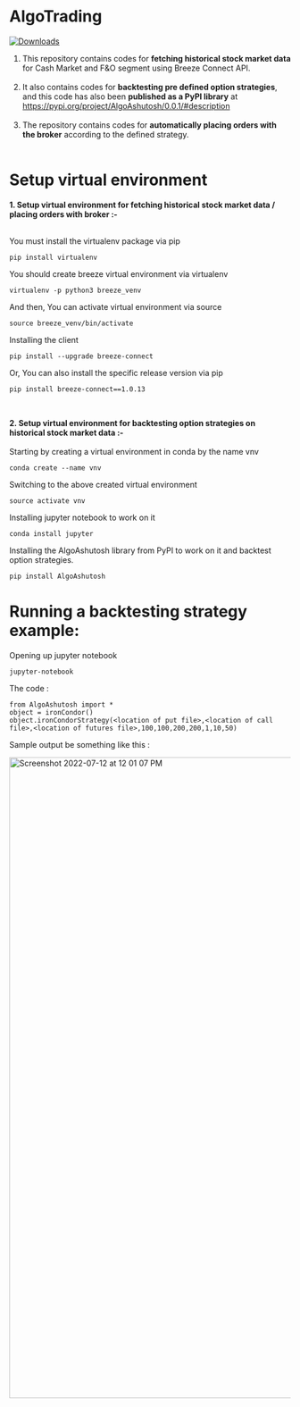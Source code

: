 # AlgoTrading

[![Downloads](https://pepy.tech/badge/algoashutosh)](https://pepy.tech/project/algoashutosh)

1. This repository contains codes for **fetching historical stock market data** for Cash Market and F&O segment using Breeze Connect API. <br/><br/>
2. It also contains codes for **backtesting pre defined option strategies**, and this code has also been **published as a PyPI library** at https://pypi.org/project/AlgoAshutosh/0.0.1/#description<br/><br/>
3. The repository contains codes for **automatically placing orders with the broker** according to the defined strategy. <br/><br/>


# Setup virtual environment<br/>

**1. Setup virtual environment for fetching historical stock market data / placing orders with broker :-<br/>**
<br>

  You must install the virtualenv package via pip
  ```
  pip install virtualenv
  ```

  You should create breeze virtual environment via virtualenv
  ```
  virtualenv -p python3 breeze_venv
  ```

  And then, You can activate virtual environment via source
  ```
  source breeze_venv/bin/activate
  ```

  Installing the client
  ```
  pip install --upgrade breeze-connect
  ```

  Or, You can also install the specific release version via pip
  ```
  pip install breeze-connect==1.0.13 
  ```
  <br>
  
  **2. Setup virtual environment for backtesting option strategies on historical stock market data :-<br/>**
  <br>
  Starting by creating a virtual environment in conda by the name vnv
  ```
  conda create --name vnv
  ```
  
  Switching to the above created virtual environment
  ```
  source activate vnv
  ```
  
  Installing jupyter notebook to work on it
  ```
  conda install jupyter
  ```
  
  Installing the AlgoAshutosh library from PyPI to work on it and backtest option strategies.
  ```
  pip install AlgoAshutosh
  ```
  
  # Running a backtesting strategy example:<br>
  
  Opening up jupyter notebook
  
  ```
  jupyter-notebook
  ```
  The code : 
  ```
  from AlgoAshutosh import *
  object = ironCondor() 
  object.ironCondorStrategy(<location of put file>,<location of call file>,<location of futures file>,100,100,200,200,1,10,50)
  ```
  
  Sample output be something like this : <br>
  
  <img width="1148" alt="Screenshot 2022-07-12 at 12 01 07 PM" src="https://user-images.githubusercontent.com/78266562/178423814-3db70f65-5a15-48a2-827f-f7e4f1bb50dd.png">

  
